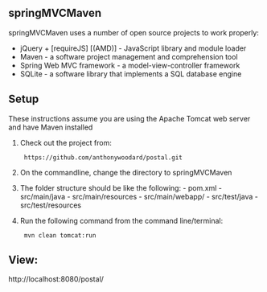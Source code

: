springMVCMaven
--------------
springMVCMaven uses a number of open source projects to work properly:

*   jQuery + [requireJS] [(AMD)] - JavaScript library and module loader
*   Maven - a software project management and comprehension tool
*   Spring Web MVC framework - a model-view-controller framework
*   SQLite - a software library that implements a SQL database engine
    
Setup
---------------------
These instructions assume you are using the Apache Tomcat web server and have Maven installed

1. Check out the project from:

        https://github.com/anthonywoodard/postal.git

2. On the commandline, change the directory to springMVCMaven
		
3. The folder structure should be like the following:
        - pom.xml
        - src/main/java
        - src/main/resources
        - src/main/webapp/
        - src/test/java
        - src/test/resources
    
4. Run the following command from the command line/terminal:
    
        mvn clean tomcat:run
   
View:
-----
http://localhost:8080/postal/
    